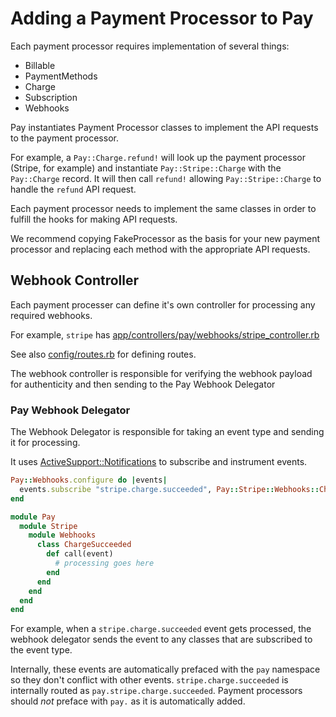 # Adding a Payment Processor to Pay

Each payment processor requires implementation of several things:

* Billable
* PaymentMethods
* Charge
* Subscription
* Webhooks

Pay instantiates Payment Processor classes to implement the API requests to the payment processor.

For example, a `Pay::Charge.refund!` will look up the payment processor (Stripe, for example) and instantiate `Pay::Stripe::Charge` with the `Pay::Charge` record. It will then call `refund!` allowing `Pay::Stripe::Charge` to handle the `refund` API request.

Each payment processor needs to implement the same classes in order to fulfill the hooks for making API requests. 

We recommend copying FakeProcessor as the basis for your new payment processor and replacing each method with the appropriate API requests.

## Webhook Controller

Each payment processer can define it's own controller for processing any required webhooks.

For example, `stripe` has [app/controllers/pay/webhooks/stripe_controller.rb](../app/controllers/pay/webhooks/stripe_controller.rb)

See also [config/routes.rb](../config/routes.rb) for defining routes.

The webhook controller is responsible for verifying the webhook payload for authenticity and then sending to the Pay Webhook Delegator

### Pay Webhook Delegator

The Webhook Delegator is responsible for taking an event type and sending it for processing.

It uses [ActiveSupport::Notifications](https://api.rubyonrails.org/classes/ActiveSupport/Notifications.html) to subscribe and instrument events.

```ruby
Pay::Webhooks.configure do |events|
  events.subscribe "stripe.charge.succeeded", Pay::Stripe::Webhooks::ChargeSucceeded.new
end

module Pay
  module Stripe
    module Webhooks
      class ChargeSucceeded
        def call(event)
          # processing goes here
        end
      end
    end
  end
end
```

For example, when a `stripe.charge.succeeded` event gets processed, the webhook delegator sends the event to any classes that are subscribed to the event type.

Internally, these events are automatically prefaced with the `pay` namespace so they don't conflict with other events. `stripe.charge.succeeded` is internally routed as `pay.stripe.charge.succeeded`. Payment processors should _not_ preface with `pay.` as it is automatically added.
